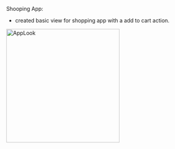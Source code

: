 Shooping App:

- created basic view for shopping app with a add to cart action.

<img src="https://github.com/user-attachments/assets/7015a739-6ced-48c3-9ae6-94d5b8041b0e" alt="AppLook" width="300"/>
